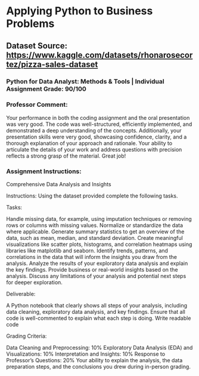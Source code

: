 # Applying Python to Business Problems 
## Dataset Source: https://www.kaggle.com/datasets/rhonarosecortez/pizza-sales-dataset
### Python for Data Analyst: Methods & Tools | Individual Assignment Grade: 90/100
### Professor Comment: 
Your performance in both the coding assignment and the oral presentation was very good. The code was well-structured, efficiently implemented, and demonstrated a deep understanding of the concepts. Additionally, your presentation skills were very good, showcasing confidence, clarity, and a thorough explanation of your approach and rationale. Your ability to articulate the details of your work and address questions with precision reflects a strong grasp of the material. Great job!
### Assignment Instructions:
Comprehensive Data Analysis and Insights

Instructions: Using the dataset provided complete the following tasks.

Tasks:

Handle missing data, for example, using imputation techniques or removing rows or columns with missing values.
Normalize or standardize the data where applicable.
Generate summary statistics to get an overview of the data, such as mean, median, and standard deviation.
Create meaningful visualizations like scatter plots, histograms, and correlation heatmaps using libraries like matplotlib and seaborn.
Identify trends, patterns, and correlations in the data that will inform the insights you draw from the analysis.
Analyze the results of your exploratory data analysis and explain the key findings. Provide business or real-world insights based on the analysis.
Discuss any limitations of your analysis and potential next steps for deeper exploration.
 

Deliverable:

A Python notebook that clearly shows all steps of your analysis, including data cleaning, exploratory data analysis, and key findings.
Ensure that all code is well-commented to explain what each step is doing.
Write readable code
 

Grading Criteria:

Data Cleaning and Preprocessing: 10%
Exploratory Data Analysis (EDA) and Visualizations: 10%
Interpretation and Insights: 10%
Response to Professor’s Questions: 20%
Your ability to explain the analysis, the data preparation steps, and the conclusions you drew during in-person grading.
